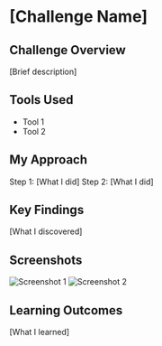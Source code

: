 # [Challenge Name]

## Challenge Overview
[Brief description]

## Tools Used
- Tool 1
- Tool 2

## My Approach
Step 1: [What I did]
Step 2: [What I did]

## Key Findings
[What I discovered]

## Screenshots
![Screenshot 1](../Screenshots/challenge1-step1.png)
![Screenshot 2](../Screenshots/challenge1-step2.png)

## Learning Outcomes
[What I learned]
